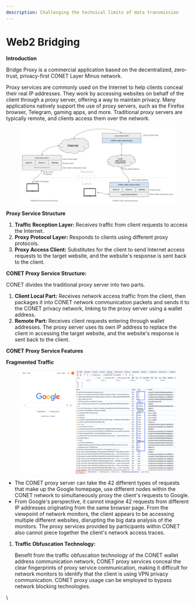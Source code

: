 ```yaml
---
description: Challenging the technical limits of data transmission
---
```


# Web2 Bridging

**Introduction**

Bridge Proxy is a commercial application based on the decentralized, zero-trust, privacy-first CONET Layer Minus  network.

Proxy services are commonly used on the Internet to help clients conceal their real IP addresses. They work by accessing websites on behalf of the client through a proxy server, offering a way to maintain privacy. Many applications natively support the use of proxy servers, such as the Firefox browser, Telegram, gaming apps, and more. Traditional proxy servers are typically remote, and clients access them over the network.

<figure><img src=".gitbook/assets/image (4) (1).png" alt=""><figcaption></figcaption></figure>

**Proxy Service Structure**

1. **Traffic Reception Layer:** Receives traffic from client requests to access the Internet.
2. **Proxy Protocol Layer:** Responds to clients using different proxy protocols.
3. **Proxy Access Client:** Substitutes for the client to send Internet access requests to the target website, and the website's response is sent back to the client.

**CONET Proxy Service Structure:**

CONET divides the traditional proxy server into two parts.

1. **Client Local Part:** Receives network access traffic from the client, then packages it into CONET network communication packets and sends it to the CONET privacy network, linking to the proxy server using a wallet address.
2. **Remote Part:** Receives client requests entering through wallet addresses. The proxy server uses its own IP address to replace the client in accessing the target website, and the website's response is sent back to the client.

**CONET Proxy Service Features**

**Fragmented Traffic**

<figure><img src=".gitbook/assets/image (1) (1) (1) (1) (1) (1).png" alt=""><figcaption></figcaption></figure>

* The CONET proxy server can take the 42 different types of requests that make up the Google homepage, use different nodes within the CONET network to simultaneously proxy the client's requests to Google.
* From Google's perspective, it cannot imagine 42 requests from different IP addresses originating from the same browser page. From the viewpoint of network monitors, the client appears to be accessing multiple different websites, disrupting the big data analysis of the monitors. The proxy services provided by participants within CONET also cannot piece together the client's network access traces.

1.  **Traffic Obfuscation Technology:**

    Benefit from the traffic obfuscation technology of the CONET wallet address communication network, CONET proxy services conceal the clear fingerprints of proxy service communication, making it difficult for network monitors to identify that the client is using VPN privacy communication. CONET proxy usage can be employed to bypass network blocking technologies.

\
